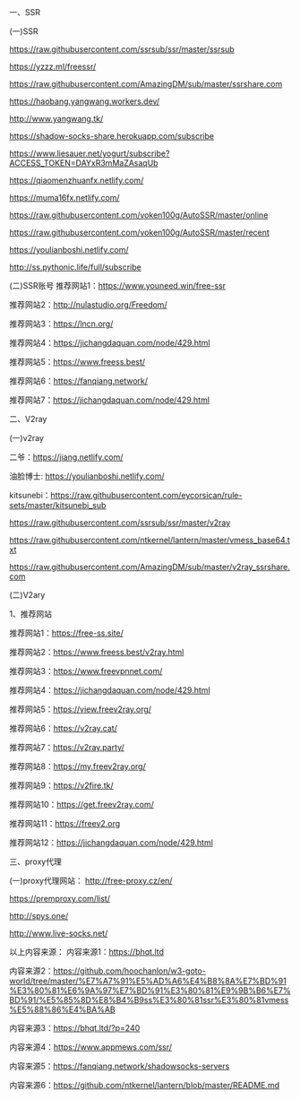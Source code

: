 一、SSR

(一)SSR

https://raw.githubusercontent.com/ssrsub/ssr/master/ssrsub

https://yzzz.ml/freessr/

https://raw.githubusercontent.com/AmazingDM/sub/master/ssrshare.com

https://haobang.yangwang.workers.dev/

http://www.yangwang.tk/

https://shadow-socks-share.herokuapp.com/subscribe

https://www.liesauer.net/yogurt/subscribe?ACCESS_TOKEN=DAYxR3mMaZAsaqUb

https://qiaomenzhuanfx.netlify.com/

https://muma16fx.netlify.com/

https://raw.githubusercontent.com/voken100g/AutoSSR/master/online

https://raw.githubusercontent.com/voken100g/AutoSSR/master/recent

https://youlianboshi.netlify.com/

http://ss.pythonic.life/full/subscribe




(二)SSR账号
推荐网站1：https://www.youneed.win/free-ssr

推荐网站2：http://nulastudio.org/Freedom/

推荐网站3：https://lncn.org/

推荐网站4：https://jichangdaquan.com/node/429.html

推荐网站5：https://www.freess.best/

推荐网站6：https://fanqiang.network/

推荐网站7：https://jichangdaquan.com/node/429.html




二、V2ray

(一)v2ray

二爷：https://jiang.netlify.com/

油脸博士: https://youlianboshi.netlify.com/

kitsunebi：https://raw.githubusercontent.com/eycorsican/rule-sets/master/kitsunebi_sub

https://raw.githubusercontent.com/ssrsub/ssr/master/v2ray

https://raw.githubusercontent.com/ntkernel/lantern/master/vmess_base64.txt

https://raw.githubusercontent.com/AmazingDM/sub/master/v2ray_ssrshare.com

(二)V2ary

1、推荐网站

推荐网站1：https://free-ss.site/

推荐网站2：https://www.freess.best/v2ray.html

推荐网站3：https://www.freevpnnet.com/

推荐网站4：https://jichangdaquan.com/node/429.html

推荐网站5：https://view.freev2ray.org/

推荐网站6：https://v2ray.cat/

推荐网站7：https://v2ray.party/

推荐网站8：https://my.freev2ray.org/

推荐网站9：https://v2fire.tk/

推荐网站10：https://get.freev2ray.com/

推荐网站11：https://freev2.org

推荐网站12：https://jichangdaquan.com/node/429.html


三、proxy代理

(一)proxy代理网站：
http://free-proxy.cz/en/

https://premproxy.com/list/

http://spys.one/

http://www.live-socks.net/





以上内容来源：
内容来源1：https://bhqt.ltd

内容来源2：https://github.com/hoochanlon/w3-goto-world/tree/master/%E7%A7%91%E5%AD%A6%E4%B8%8A%E7%BD%91%E3%80%81%E6%9A%97%E7%BD%91%E3%80%81%E9%9B%B6%E7%BD%91/%E5%85%8D%E8%B4%B9ss%E3%80%81ssr%E3%80%81vmess%E5%88%86%E4%BA%AB

内容来源3：https://bhqt.ltd/?p=240

内容来源4：https://www.appmews.com/ssr/

内容来源5：https://fanqiang.network/shadowsocks-servers

内容来源6：https://github.com/ntkernel/lantern/blob/master/README.md









